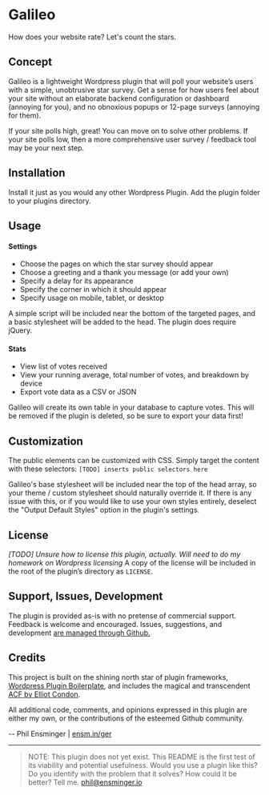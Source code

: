 # Galileo
How does your website rate? Let's count the stars.



## Concept
Galileo is a lightweight Wordpress plugin that will poll your website’s users with a simple, unobtrusive star survey.  Get a sense for how users feel about your site without an elaborate backend configuration or dashboard (annoying for you), and no obnoxious popups or 12-page surveys (annoying for them).

If your site polls high, great! You can move on to solve other problems.  If your site polls low, then a more comprehensive user survey / feedback tool may be your next step.



## Installation
Install it just as you would any other Wordpress Plugin. Add the plugin folder to your plugins directory.  



## Usage
#### Settings
- Choose the pages on which the star survey should appear
- Choose a greeting and a thank you message (or add your own)
- Specify a delay for its appearance
- Specify the corner in which it should appear
- Specify usage on mobile, tablet, or desktop

A simple script will be included near the bottom of the targeted pages, and a basic stylesheet will be added to the head. The plugin does require jQuery.


#### Stats
- View list of votes received
- View your running average, total number of votes, and breakdown by device
- Export vote data as a CSV or JSON

Galileo will create its own table in your database to capture votes.  This will be removed if the plugin is deleted, so be sure to export your data first!



## Customization
The public elements can be customized with CSS.  Simply target the content with these selectors: `[TODO] inserts public selectors here`

Galileo's base stylesheet will be included near the top of the head array, so your theme / custom stylesheet should naturally override it. If there is any issue with this, or if you would like to use your own styles entirely, deselect the "Output Default Styles" option in the plugin's settings.



## License
_[TODO] Unsure how to license this plugin, actually.  Will need to do my homework on Wordpress licensing_ A copy of the license will be included in the root of the plugin’s directory as `LICENSE`.



## Support, Issues, Development
The plugin is provided as-is with no pretense of commercial support.  Feedback is welcome and encouraged.  Issues, suggestions, and development [are managed through Github.](https://github.com/ensminger/galileo/issues)



## Credits
This project is built on the shining north star of plugin frameworks, [Wordpress Plugin Boilerplate](http://wppb.io/), and includes the magical and transcendent [ACF by Elliot Condon](https://www.advancedcustomfields.com/).

All additional code, comments, and opinions expressed in this plugin are either my own, or the contributions of the esteemed Github community.

-- Phil Ensminger | [ensm.in/ger](http://ensm.in/ger)

--------------

> NOTE: This plugin does not yet exist.  This README is the first test of its viability and potential usefulness.  Would you use a plugin like this?  Do you identify with the problem that it solves? How could it be better?  Tell me. phil@ensminger.io
